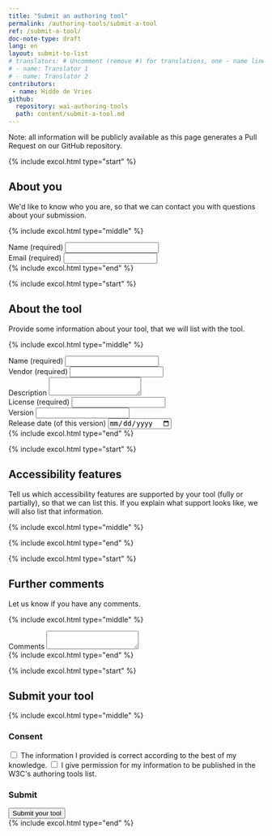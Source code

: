 ```yaml
---
title: "Submit an authoring tool"
permalink: /authoring-tools/submit-a-tool
ref: /submit-a-tool/
doc-note-type: draft
lang: en
layout: submit-to-list
# translators: # Uncomment (remove #) for translations, one - name line per translator.
# - name: Translator 1
# - name: Translator 2
contributors:
 - name: Hidde de Vries
github:
  repository: wai-authoring-tools
  path: content/submit-a-tool.md
---
```


<div style="grid-column: 2 / -2">

<style>
{% include css/styles.css %}
</style>

<form>
  <p>Note: all information will be publicly available as this page generates a Pull Request on our GitHub repository.</p>
  {% include excol.html type="start" %}
  <h2 id="about-you">About you</h2>
  <p>We'd like to know who you are, so that we can contact you with questions about your submission.</p>

  {% include excol.html type="middle" %}
  <div class="field">
    <label for="submitter-name">Name (required)</label>
    <input type="text" id="submitter-name" required>
  </div>
  <div class="field">
    <label for="submitter-email">Email (required)</label>
    <input type="email" id="submitter-email" required>
  </div>
  {% include excol.html type="end" %}

  {% include excol.html type="start" %}
  <h2 id="the-tool">About the tool</h2>
  <p>Provide some information about your tool, that we will list with the tool.</p>

  {% include excol.html type="middle" %}
  <div class="field">
    <label for="tool-name">Name (required)</label>
    <input type="text" id="tool-name" required>
  </div>
  <div class="field">
    <label for="submitter-vendor">Vendor (required)</label>
    <input type="text" id="submitter-vendor" required>
  </div>
  <div class="field">
    <label for="submitter-description">Description</label>
    <textarea id="submitter-description"></textarea>
  </div>
  <div class="field">
    <label for="submitter-license">License (required)</label>
    <input type="text" id="submitter-license" required>
  </div>
  <div class="field">
    <label for="submitter-version">Version</label>
    <input type="text" id="submitter-version">
  </div>
  <div class="field">
    <label for="submitter-release-date">Release date (of this version)</label>
    <input type="date" id="submitter-release-date">
  </div>
  {% include excol.html type="end" %}


  {% include excol.html type="start" %}
  <h2 id="accessibility-features">Accessibility features</h2>
  <p>Tell us which accessibility features are supported by your tool (fully or partially), so that we can list this. If you explain what support looks like, we will also list that information.</p>

  {% include excol.html type="middle" %}
  <div class="field">

  </div>
  {% include excol.html type="end" %}

  {% include excol.html type="start" %}
  <h2 id="comments">Further comments</h2>
  <p>Let us know if you have any comments.</p>

  {% include excol.html type="middle" %}
  <div class="field">
    <label for="comments">Comments</label>
    <textarea id="comments"></textarea>
  </div>
  {% include excol.html type="end" %}


  {% include excol.html type="start" %}
  <h2 id="comments">Submit your tool</h2>

  {% include excol.html type="middle" %}
  <h3>Consent</h3>
  <div class="field">
    <label><input type="checkbox" required> The information I provided is correct according to the best of my knowledge.</label>
    <label><input type="checkbox" required> I give permission for my information to be published in the W3C's authoring tools list.</label>
  </div>
  <h3>Submit</h3>
  <div class="field">
    <button type="submit">Submit your tool</button>
  </div>
  {% include excol.html type="end" %}
</form>

</div>